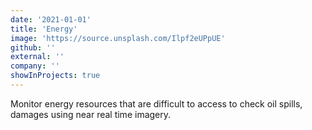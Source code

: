 ```yaml
---
date: '2021-01-01'
title: 'Energy'
image: 'https://source.unsplash.com/Ilpf2eUPpUE'
github: ''
external: ''
company: ''
showInProjects: true
---
```


Monitor energy resources that are difficult to access to check oil spills, damages using near real time imagery.
